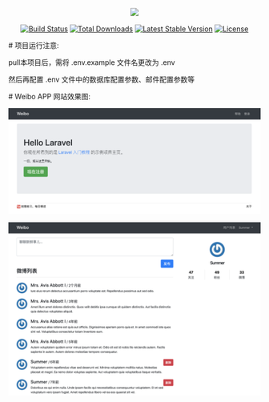 <p align="center"><img src="https://res.cloudinary.com/dtfbvvkyp/image/upload/v1566331377/laravel-logolockup-cmyk-red.svg" width="400"></p>

<p align="center">
<a href="https://travis-ci.org/laravel/framework"><img src="https://travis-ci.org/laravel/framework.svg" alt="Build Status"></a>
<a href="https://packagist.org/packages/laravel/framework"><img src="https://poser.pugx.org/laravel/framework/d/total.svg" alt="Total Downloads"></a>
<a href="https://packagist.org/packages/laravel/framework"><img src="https://poser.pugx.org/laravel/framework/v/stable.svg" alt="Latest Stable Version"></a>
<a href="https://packagist.org/packages/laravel/framework"><img src="https://poser.pugx.org/laravel/framework/license.svg" alt="License"></a>
</p>

<p># 项目运行注意: </p>
<p>pull本项目后，需将 .env.example 文件名更改为 .env </p>
<p>然后再配置 .env 文件中的数据库配置参数、邮件配置参数等</p>

<p># Weibo APP 网站效果图: </p>
<p align="center"><img src="https://github.com/zsmhub/markdown-images/blob/master/QQ20200104-142743@2x.png?raw=true"></p>
<p align="center"><img src="https://github.com/zsmhub/markdown-images/blob/master/QQ20200104-142223@2x.png?raw=true"></p>
